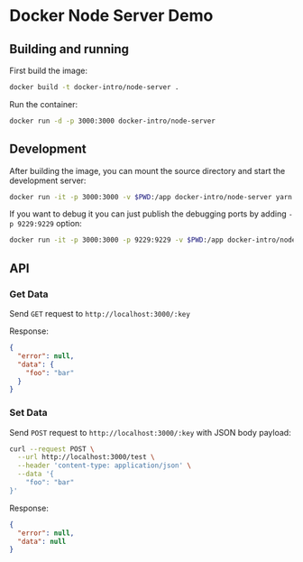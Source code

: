 # Docker Node Server Demo

## Building and running

First build the image:

```sh
docker build -t docker-intro/node-server .
```

Run the container:

```sh
docker run -d -p 3000:3000 docker-intro/node-server
```

## Development

After building the image, you can mount the source directory and start the development server:

```sh
docker run -it -p 3000:3000 -v $PWD:/app docker-intro/node-server yarn dev
```

If you want to debug it you can just publish the debugging ports by adding `-p 9229:9229` option:

```sh
docker run -it -p 3000:3000 -p 9229:9229 -v $PWD:/app docker-intro/node-server yarn dev
```

## API

### Get Data

Send `GET` request to `http://localhost:3000/:key`

Response:

```json
{
  "error": null,
  "data": {
    "foo": "bar"
  }
}
```

### Set Data

Send `POST` request to `http://localhost:3000/:key` with JSON body payload:

```sh
curl --request POST \
  --url http://localhost:3000/test \
  --header 'content-type: application/json' \
  --data '{
	"foo": "bar"
}'
```

Response:

```json
{
  "error": null,
  "data": null
}
```
